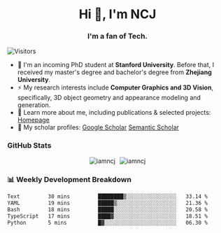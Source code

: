 <h1 align="center">Hi 👋, I'm NCJ</h1>
<h3 align="center">I'm a fan of Tech.</h3>

![Visitors](https://visitor-badge.laobi.icu/badge?page_id=iamNCJ)

- 🌱 I'm an incoming PhD student at **Stanford University**. Before that, I received my master's degree and bachelor's degree from **Zhejiang University**.
- ⚡ My research interests include **Computer Graphics and 3D Vision**, specifically, 3D object geometry and appearance modeling and generation.
- 🚀 Learn more about me, including publications & selected projects: [Homepage](https://www.chong-zeng.com)
- 📖 My scholar profiles: [Google Scholar](https://scholar.google.com/citations?user=4dID7zIAAAAJ) [Semantic Scholar](https://www.semanticscholar.org/author/Chong-Zeng/2223946708)

</p>

<h3 align="left">GitHub Stats</h3>

<div style="display: flex; gap: 10px; justify-content: center; align-items: center;">
  <img src="https://github-readme-stats.vercel.app/api?username=iamncj&show_icons=true&locale=en" alt="iamncj" />
  <img src="https://github-readme-streak-stats-omega-eight.vercel.app/?user=iamncj&card_width=467" alt="iamncj" />
</div>

<h3 align="left">📊 Weekly Development Breakdown</h3>

<!--START_SECTION:waka-->

```txt
Text         30 mins         ████████▒░░░░░░░░░░░░░░░░   33.14 %
YAML         19 mins         █████▒░░░░░░░░░░░░░░░░░░░   21.36 %
Bash         18 mins         █████░░░░░░░░░░░░░░░░░░░░   20.58 %
TypeScript   17 mins         ████▓░░░░░░░░░░░░░░░░░░░░   18.51 %
Python       5 mins          █▓░░░░░░░░░░░░░░░░░░░░░░░   06.30 %
```

<!--END_SECTION:waka-->
